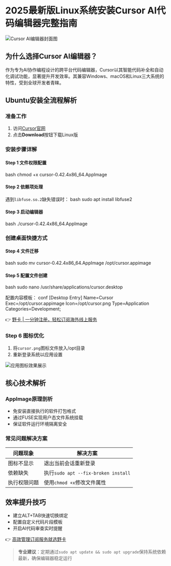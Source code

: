# 2025最新版Linux系统安装Cursor AI代码编辑器完整指南

![Cursor AI编辑器封面图](https://bbtdd.com/wp-content/uploads/img/52408949008.webp)

## 为什么选择Cursor AI编辑器？
作为专为AI协作编程设计的跨平台代码编辑器，Cursor以其智能代码补全和自动化调试功能，显著提升开发效率。其兼容Windows、macOS和Linux三大系统的特性，受到全球开发者青睐。

## Ubuntu安装全流程解析

### 准备工作
1. 访问[Cursor官网](https://cursor.so)
2. 点击**Download**按钮下载Linux版

### 安装步骤详解
#### Step 1 文件权限配置
bash
chmod +x cursor-0.42.4x86_64.AppImage


#### Step 2 依赖项处理
遇到`libfuse.so.2`缺失错误时：
bash
sudo apt install libfuse2


#### Step 3 启动编辑器
bash
./cursor-0.42.4x86_64.AppImage


### 创建桌面快捷方式

#### Step 4 文件迁移
bash
sudo mv cursor-0.42.4x86_64.AppImage /opt/cursor.appimage


#### Step 5 配置文件创建
bash
sudo nano /usr/share/applications/cursor.desktop


配置内容模板：
conf
[Desktop Entry]
Name=Cursor
Exec=/opt/cursor.appimage
Icon=/opt/cursor.png
Type=Application
Categories=Development;


👉 [野卡 | 一分钟注册，轻松订阅海外线上服务](https://bbtdd.com/yeka)

### Step 6 图标优化
1. 将`cursor.png`图标文件放入/opt目录
2. 重新登录系统以应用设置

![应用图标效果展示](https://bbtdd.com/wp-content/uploads/img/802296208.webp)

## 核心技术解析
### AppImage原理剖析
- 免安装直接执行的软件打包格式
- 通过FUSE实现用户态文件系统挂载
- 保证软件运行环境隔离安全

### 常见问题解决方案
| 问题现象 | 解决方案 |
|---------|----------|
| 图标不显示 | 退出当前会话重新登录 |
| 依赖缺失 | 执行`sudo apt --fix-broken install` |
| 执行权限问题 | 使用`chmod +x`修改文件属性 |

## 效率提升技巧
- 建立ALT+TAB快速切换绑定
- 配置自定义代码片段模板
- 开启AI代码审查实时提醒

👉 [高效管理订阅服务就选野卡](https://bbtdd.com/yeka)

> **专业建议**：定期通过`sudo apt update && sudo apt upgrade`保持系统依赖最新，确保编辑器稳定运行